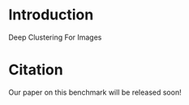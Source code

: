 # Introduction
Deep Clustering For Images

# Citation
Our paper on this benchmark will be released soon!